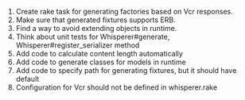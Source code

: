 1. Create rake task for generating factories based on Vcr responses.
2. Make sure that generated fixtures supports ERB.
3. Find a way to avoid extending objects in runtime.
4. Think about unit tests for Whisperer#generate, Whisperer#register_serializer method
5. Add code to calculate content length automatically
6. Add code to generate classes for models in runtime
7. Add code to specify path for generating fixtures, but it should have default
8. Configuration for Vcr should not be defined in whisperer.rake